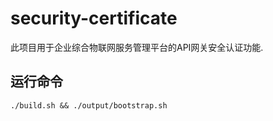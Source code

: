 # security-certificate

此项目用于企业综合物联网服务管理平台的API网关安全认证功能.

## 运行命令

```./build.sh && ./output/bootstrap.sh```
